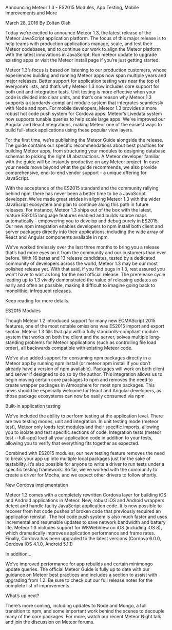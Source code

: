 Announcing Meteor 1.3 - ES2015 Modules, App Testing, Mobile Improvements and More

March 28, 2016 By Zoltan Olah
     

Today we’re excited to announce Meteor 1.3, the latest release of the Meteor JavaScript application platform. The focus of this major release is to help teams with production applications manage, scale, and test their Meteor codebases, and to continue our work to align the Meteor platform with the latest innovations in JavaScript. Run meteor update to upgrade existing apps or visit the Meteor install page if you’re just getting started.
 
Meteor 1.3’s focus is based on listening to our production customers, whose experiences building and running Meteor apps now span multiple years and major releases. Better support for application testing was near the top of everyone’s lists, and that’s why Meteor 1.3 now includes core support for both unit and integration tests. Unit testing is more effective when your code is divided into clear units, and that’s one reason why Meteor 1.3 supports a standards-compliant module system that integrates seamlessly with Node and npm. For mobile developers, Meteor 1.3 provides a more robust hot code push system for Cordova apps. Meteor’s Livedata system now supports tunable queries to help scale large apps. We’ve improved our Angular and React integrations, making Meteor one of the easiest ways to build full-stack applications using these popular view layers.
 
For the first time, we’re publishing the Meteor Guide alongside the release. The guide contains our specific recommendations about best practices for building Meteor apps, from structuring your modules to designing database schemas to picking the right UI abstractions. A Meteor developer familiar with the guide will be instantly productive on any Meteor project. In case your needs move beyond what the guide recommends, we also provide comprehensive, end-to-end vendor support - a unique offering for JavaScript.
 
With the acceptance of the ES2015 standard and the community rallying behind npm, there has never been a better time to be a JavaScript developer. We’ve made great strides in aligning Meteor 1.3 with the wider JavaScript ecosystem and plan to continue along this path in future releases. For instance, Meteor 1.3 ships out of the box with the latest, mature ES2015 language features enabled and builds source maps automatically - empowering you to develop and debug purely in ES2015. Our new npm integration enables developers to npm install both client and server packages directly into their applications, including the wide array of React and Angular components available in npm.
 
We’ve worked tirelessly over the last three months to bring you a release that’s had more eyes on it from the community and our customers than ever before. With 16 betas and 13 release candidates, tested by a dedicated community of developers across the world, Meteor 1.3 may be our most polished release yet. With that said, if you find bugs in 1.3, rest assured you won’t have to wait as long for the next official release. The prerelease cycle leading up to 1.3 vividly demonstrated the value of releasing updates as early and often as possible, making it difficult to imagine going back to monolithic, infrequent releases.
 
Keep reading for more details.
 
ES2015 Modules

Though Meteor 1.2 introduced support for many new ECMAScript 2015 features, one of the most notable omissions was ES2015 import and export syntax. Meteor 1.3 fills that gap with a fully standards-compliant module system that works on both the client and the server, solves multiple long-standing problems for Meteor applications (such as controlling file load order), all backwards compatible with existing Meteor code. 
 
We’ve also added support for consuming npm packages directly in a Meteor app by running npm install (or meteor npm install if you don’t already have a version of npm available). Packages will work on both client and server if designed to do so by the author. This integration allows us to begin moving certain core packages to npm and removes the need to create wrapper packages in Atmosphere for most npm packages. This news should be especially welcome for React and Angular developers, as those package ecosystems can now be easily consumed via npm.

Built-in application testing

We’ve included the ability to perform testing at the application level. There are two testing modes, unit and integration. In unit testing mode (meteor test), Meteor only loads test modules and their specific imports, allowing you to isolate and test specific sections of code. Integration tests (meteor test --full-app) load all your application code in addition to your tests, allowing you to verify that everything fits together as expected.
 
Combined with ES2015 modules, our new testing feature removes the need to break your app up into multiple local packages just for the sake of testability. It’s also possible for anyone to write a driver to run tests under a specific testing framework. So far, we’ve worked with the community to create a driver for Mocha, and we expect other drivers to follow shortly.

New Cordova implementation

Meteor 1.3 comes with a completely rewritten Cordova layer for building iOS and Android applications in Meteor. New, robust iOS and Android wrappers detect and handle faulty JavaScript application code. It is now possible to recover from hot code pushes of broken code that previously required an application reinstall. The hot code push system is also much faster and uses incremental and resumable updates to save network bandwidth and battery life. Meteor 1.3 includes support for WKWebView on iOS (including iOS 8), which dramatically improves application performance and frame rates. Finally, Cordova has been upgraded to the latest versions (Cordova 6.0.0, Cordova iOS 4.1.0, Android 5.1.1)


In addition…

We’ve improved performance for app rebuilds and certain minimongo update queries. The official Meteor Guide is fully up to date with our guidance on Meteor best practices and includes a section to assist with upgrading from 1.2. Be sure to check out our full release notes for the complete list of improvements.

What’s up next?

There’s more coming, including updates to Node and Mongo, a full transition to npm, and some important work behind the scenes to decouple many of the core packages. For more, watch our recent Meteor Night talk and join the discussion on Meteor forums.

